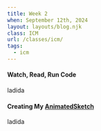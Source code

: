 ```yaml
---
title: Week 2
when: September 12th, 2024
layout: layouts/blog.njk
class: ICM
url: /classes/icm/
tags:
  - icm
---
```


#### Watch, Read, Run Code

ladida

#### Creating My [AnimatedSketch](https://editor.p5js.org/oliviaemlee/sketches/Nm11vqA10)

ladida
